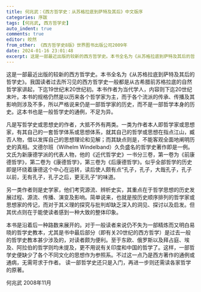 ```yaml
---
title: 何兆武：《西方哲学史：从苏格拉底到萨特及其后》中文版序
categories: 序跋
tags: [何兆武, 西方哲学史]
auto_indent: true
comments: true
editor: 皎然
from_other: 《西方哲学史8版》世界图书出版公司2009年
date: 2024-01-16 23:01:48
excerpt: 这是一部最近出版的较新的西方哲学史。本书全名为《从苏格拉底到萨特及其后的哲学史》。我国读者过去所习见的西方哲学史一般都是从古希腊前苏格拉底的自然哲学家讲起，下迄19世纪末20世纪初。本书作者为当代学人，内容则下迄20世纪末叶。本书的规格仍然是以历来各个哲学家为主，而于各个流派的传承、传播及其影响则涉及不多，所以严格说来仍是一部哲学家的历史，而不是一部哲学本身的历史。这本书也是一般哲学史的通例，不足为异。
---
```

这是一部最近出版的较新的西方哲学史。本书全名为《从苏格拉底到萨特及其后的哲学史》。我国读者过去所习见的西方哲学史一般都是从古希腊前苏格拉底的自然哲学家讲起，下迄19世纪末20世纪初。本书作者为当代学人，内容则下迄20世纪末叶。本书的规格仍然是以历来各个哲学家为主，而于各个流派的传承、传播及其影响则涉及不多，所以严格说来仍是一部哲学家的历史，而不是一部哲学本身的历史。这本书也是一般哲学史的通例，不足为异。

凡是写哲学史或思想史的作者，大抵不外有两类。一类为作者本人即哲学家或思想家，有其自己的一套哲学体系或思想体系，就其自己的哲学或思想在指点江山，臧否人物，借以发挥自己的思想理论和见解；而其缺点则是，不能客观全面地阐明历史的真相。文德尔班（Wilhelm Windelband）久负盛名的哲学史著作即是一例。文氏为新康德学派的代表人物，他的《近代哲学史》一书分三卷，第一卷为《前康德哲学》，第二卷为《康德哲学》，第三卷为《后康德哲学》。似乎全部哲学的历史即是环绕着康德这个中心在运转，读后使人颇有点“孔子，孔子，大哉孔子，孔子以前，无有孔子，孔子之后，更无孔子”的味道。

另一类作者则是史学家，他们考究源流、辨析史实，其重点在于哲学思想的历史发展过程、源流、传播、演变及影响。简单说来，也就是按历史顺序排列的哲学家或思想家的传记，而对于其义理的探究与批判却缺乏深入的洞见、探讨以及启发。但其优点则在于能使读者感到一种大致的整体印象。

本书是沿着后一种路数来展开的。对于一般读者来说仍不失为一部精炼而又明白易晓的哲学史教本，尤其是书中最后部分（即有关20世纪的西方哲学）是过去一般的哲学史教本甚少涉及的，对读者颇为便利。至于东欧、俄罗斯以及拜占庭、埃及、阿拉伯的哲学则均未提及，更不用说有关印度和中国的哲学了。这样，一部哲学史便缺少了各个不同文化的思想作为参照系。不过这一点乃是西方著作的通例或通病，无需苛求于作者。
读一部哲学史还只是入门，再进一步则还需读各家哲学的原著。

何兆武
2008年11月
